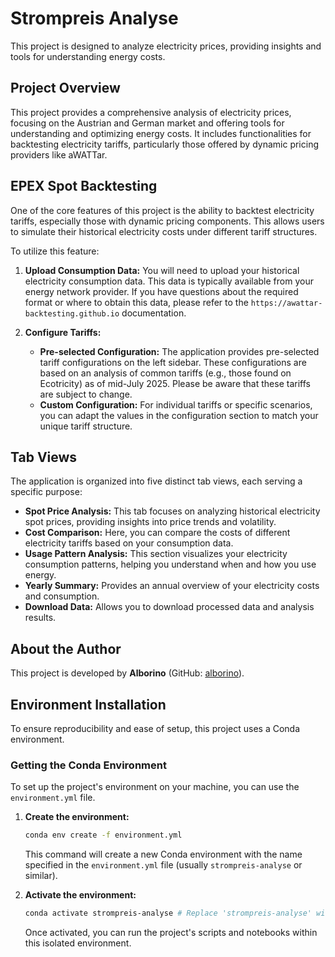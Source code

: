 # Strompreis Analyse

This project is designed to analyze electricity prices, providing insights and tools for understanding energy costs.
## Project Overview

This project provides a comprehensive analysis of electricity prices, focusing on the Austrian and German market and offering tools for understanding and optimizing energy costs. It includes functionalities for backtesting electricity tariffs, particularly those offered by dynamic pricing providers like aWATTar.

## EPEX Spot Backtesting

One of the core features of this project is the ability to backtest electricity tariffs, especially those with dynamic pricing components. This allows users to simulate their historical electricity costs under different tariff structures.

To utilize this feature:

1.  **Upload Consumption Data:** You will need to upload your historical electricity consumption data. This data is typically available from your energy network provider. If you have questions about the required format or where to obtain this data, please refer to the `https://awattar-backtesting.github.io` documentation.

2.  **Configure Tariffs:**
    *   **Pre-selected Configuration:** The application provides pre-selected tariff configurations on the left sidebar. These configurations are based on an analysis of common tariffs (e.g., those found on Ecotricity) as of mid-July 2025. Please be aware that these tariffs are subject to change.
    *   **Custom Configuration:** For individual tariffs or specific scenarios, you can adapt the values in the configuration section to match your unique tariff structure.

## Tab Views

The application is organized into five distinct tab views, each serving a specific purpose:

*   **Spot Price Analysis:** This tab focuses on analyzing historical electricity spot prices, providing insights into price trends and volatility.
*   **Cost Comparison:** Here, you can compare the costs of different electricity tariffs based on your consumption data.
*   **Usage Pattern Analysis:** This section visualizes your electricity consumption patterns, helping you understand when and how you use energy.
*   **Yearly Summary:** Provides an annual overview of your electricity costs and consumption.
*   **Download Data:** Allows you to download processed data and analysis results.
## About the Author

This project is developed by **Alborino** (GitHub: [alborino](https://github.com/alborino)).

## Environment Installation

To ensure reproducibility and ease of setup, this project uses a Conda environment.

### Getting the Conda Environment

To set up the project's environment on your machine, you can use the `environment.yml` file.

1.  **Create the environment:**

    ```bash
    conda env create -f environment.yml
    ```

    This command will create a new Conda environment with the name specified in the `environment.yml` file (usually `strompreis-analyse` or similar).

2.  **Activate the environment:**

    ```bash
    conda activate strompreis-analyse # Replace 'strompreis-analyse' with your environment name if different
    ```

    Once activated, you can run the project's scripts and notebooks within this isolated environment.
